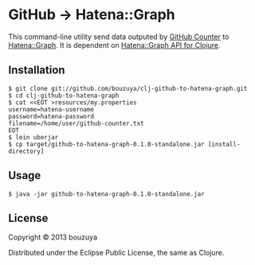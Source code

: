 # GitHub -> Hatena::Graph

This command-line utility send data outputed by [GitHub Counter][github-counter] to [Hatena::Graph][hatena-graph].
It is dependent on [Hatena::Graph API for Clojure][hatena-graph-api-for-clojure].

[github-counter]: https://github.com/bouzuya/clj-github-counter
[hatena-graph]: http://graph.hatena.ne.jp/
[hatena-graph-api-for-clojure]: https://github.com/bouzuya/clj-hatena-graph

## Installation

    $ git clone git://github.com/bouzuya/clj-github-to-hatena-graph.git
    $ cd clj-github-to-hatena-graph
    $ cat <<EOT >resources/my.properties
    username=hatena-username
    password=hatena-password
    filename=/home/user/github-counter.txt
    EOT
    $ lein uberjar
    $ cp target/github-to-hatena-graph-0.1.0-standalone.jar [install-directory]

## Usage

    $ java -jar github-to-hatena-graph-0.1.0-standalone.jar

## License

Copyright © 2013 bouzuya

Distributed under the Eclipse Public License, the same as Clojure.

